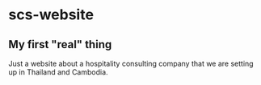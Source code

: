 # scs-website
## My first "real" thing

Just a website about a hospitality consulting company that we are setting up in Thailand and Cambodia.
